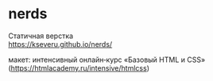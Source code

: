 # nerds
Статичная верстка<br>
https://kseveru.github.io/nerds/

макет: интенсивный онлайн‑курс «Базовый HTML и CSS» (https://htmlacademy.ru/intensive/htmlcss)
